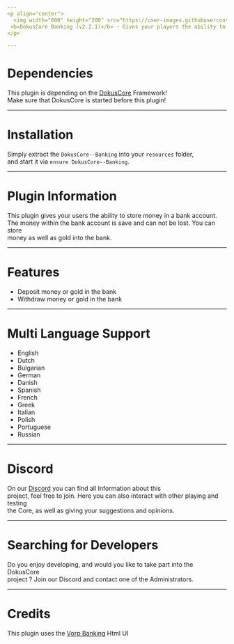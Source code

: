 ```yaml
---
<p align="center">
  <img width="600" height="200" src="https://user-images.githubusercontent.com/49053928/111937011-2e9b8080-8ac7-11eb-914a-a0d94380d611.gif"><br>
 <b>DokusCore Banking (v2.2.1)</b> - Gives your players the ability to store money in a safe place
</p>

---
```

# Dependencies
This plugin is depending on the [DokusCore](https://github.com/dokucore) Framework!<br>
Make sure that DokusCore is started before this plugin!

---
# Installation
Simply extract the `DokusCore--Banking` into your `resources` folder, <br>
and start it via `ensure DokusCore--Banking`.

---
# Plugin Information
This plugin gives your users the ability to store money in a bank account.<br>
The money within the bank account is save and can not be lost. You can store<br>
money as well as gold into the bank.

---
# Features
- Deposit money or gold in the bank
- Withdraw money or gold in the bank

---
# Multi Language Support
  - English
  - Dutch
  - Bulgarian
  - German
  - Danish
  - Spanish
  - French
  - Greek
  - Italian
  - Polish
  - Portuguese
  - Russian

---
# Discord
On our [Discord](https://discord.io/StageCoach) you can find all Information about this<br>
project, feel free to join. Here you can also interact with other playing and testing<br>
the Core, as well as giving your suggestions and opinions.

---
# Searching for Developers
Do you enjoy developing, and would you like to take part into the DokusCore<br>
project ? Join our Discord and contact one of the Administrators.

---
# Credits
This plugin uses the [Vorp Banking](https://github.com/VORPCORE/VORP-Banks) Html UI
